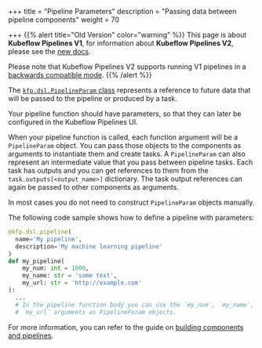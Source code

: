 +++
title = "Pipeline Parameters"
description = "Passing data between pipeline components"
weight = 70
                    
+++
{{% alert title="Old Version" color="warning" %}}
This page is about __Kubeflow Pipelines V1__, for information about __Kubeflow Pipelines V2__, please see the [new docs](/docs/components/pipelines).

Please note that Kubeflow Pipelines V2 supports running V1 pipelines in a [backwards compatible mode](/docs/components/pipelines/user-guides/migration).
{{% /alert %}}

The [`kfp.dsl.PipelineParam` 
class](https://kubeflow-pipelines.readthedocs.io/en/stable/source/dsl.html#kfp.dsl.PipelineParam)
represents a reference to future data that will be passed to the pipeline or produced by a task.

Your pipeline function should have parameters, so that they can later be configured in the Kubeflow Pipelines UI.

When your pipeline function is called, each function argument will be a `PipelineParam` object.
You can pass those objects to the components as arguments to instantiate them and create tasks.
A `PipelineParam` can also represent an intermediate value that you pass between pipeline tasks.
Each task has outputs and you can get references to them from the `task.outputs[<output_name>]` dictionary.
The task output references can again be passed to other components as arguments.

In most cases you do not need to construct `PipelineParam` objects manually.

The following code sample shows how to define a pipeline with parameters:

```python
@kfp.dsl.pipeline(
  name='My pipeline',
  description='My machine learning pipeline'
)
def my_pipeline(
    my_num: int = 1000, 
    my_name: str = 'some text', 
    my_url: str = 'http://example.com'
):
  ...
  # In the pipeline function body you can use the `my_num`, `my_name`, 
  # `my_url` arguments as PipelineParam objects.
```

For more information, you can refer to the guide on
[building components and pipelines](/docs/components/pipelines/legacy-v1/sdk/component-development/).